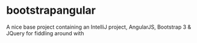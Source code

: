 bootstrapangular
================

A nice base project containing an IntelliJ project, AngularJS, Bootstrap 3 &amp; JQuery for fiddling around with
